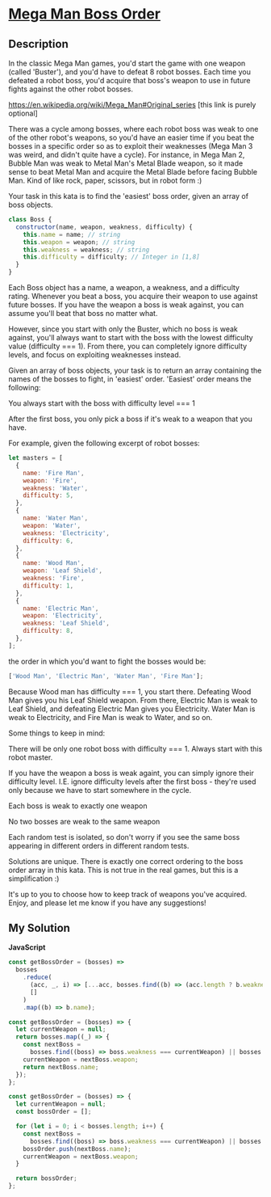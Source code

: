 # [Mega Man Boss Order](https://www.codewars.com/kata/5a6bdb36ba1bb58691000060)

## Description

In the classic Mega Man games, you'd start the game with one weapon (called 'Buster'), and you'd have to defeat 8 robot bosses. Each time you defeated a robot boss, you'd acquire that boss's weapon to use in future fights against the other robot bosses.

https://en.wikipedia.org/wiki/Mega_Man#Original_series [this link is purely optional]

There was a cycle among bosses, where each robot boss was weak to one of the other robot's weapons, so you'd have an easier time if you beat the bosses in a specific order so as to exploit their weaknesses (Mega Man 3 was weird, and didn't quite have a cycle). For instance, in Mega Man 2, Bubble Man was weak to Metal Man's Metal Blade weapon, so it made sense to beat Metal Man and acquire the Metal Blade before facing Bubble Man. Kind of like rock, paper, scissors, but in robot form :)

Your task in this kata is to find the 'easiest' boss order, given an array of boss objects.

```js
class Boss {
  constructor(name, weapon, weakness, difficulty) {
    this.name = name; // string
    this.weapon = weapon; // string
    this.weakness = weakness; // string
    this.difficulty = difficulty; // Integer in [1,8]
  }
}
```

Each Boss object has a name, a weapon, a weakness, and a difficulty rating. Whenever you beat a boss, you acquire their weapon to use against future bosses. If you have the weapon a boss is weak against, you can assume you'll beat that boss no matter what.

However, since you start with only the Buster, which no boss is weak against, you'll always want to start with the boss with the lowest difficulty value (difficulty === 1). From there, you can completely ignore difficulty levels, and focus on exploiting weaknesses instead.

Given an array of boss objects, your task is to return an array containing the names of the bosses to fight, in 'easiest' order. 'Easiest' order means the following:

You always start with the boss with difficulty level === 1

After the first boss, you only pick a boss if it's weak to a weapon that you have.

For example, given the following excerpt of robot bosses:

```js
let masters = [
  {
    name: 'Fire Man',
    weapon: 'Fire',
    weakness: 'Water',
    difficulty: 5,
  },
  {
    name: 'Water Man',
    weapon: 'Water',
    weakness: 'Electricity',
    difficulty: 6,
  },
  {
    name: 'Wood Man',
    weapon: 'Leaf Shield',
    weakness: 'Fire',
    difficulty: 1,
  },
  {
    name: 'Electric Man',
    weapon: 'Electricity',
    weakness: 'Leaf Shield',
    difficulty: 8,
  },
];
```

the order in which you'd want to fight the bosses would be:

```js
['Wood Man', 'Electric Man', 'Water Man', 'Fire Man'];
```

Because Wood man has difficulty === 1, you start there. Defeating Wood Man gives you his Leaf Shield weapon. From there, Electric Man is weak to Leaf Shield, and defeating Electric Man gives you Electricity. Water Man is weak to Electricity, and Fire Man is weak to Water, and so on.

Some things to keep in mind:

There will be only one robot boss with difficulty === 1. Always start with this robot master.

If you have the weapon a boss is weak againt, you can simply ignore their difficulty level. I.E. ignore difficulty levels after the first boss - they're used only because we have to start somewhere in the cycle.

Each boss is weak to exactly one weapon

No two bosses are weak to the same weapon

Each random test is isolated, so don't worry if you see the same boss appearing in different orders in different random tests.

Solutions are unique. There is exactly one correct ordering to the boss order array in this kata. This is not true in the real games, but this is a simplification :)

It's up to you to choose how to keep track of weapons you've acquired. Enjoy, and please let me know if you have any suggestions!

## My Solution

**JavaScript**

```js
const getBossOrder = (bosses) =>
  bosses
    .reduce(
      (acc, _, i) => [...acc, bosses.find((b) => (acc.length ? b.weakness === acc[i - 1].weapon : b.difficulty === 1))],
      []
    )
    .map((b) => b.name);
```

```js
const getBossOrder = (bosses) => {
  let currentWeapon = null;
  return bosses.map((_) => {
    const nextBoss =
      bosses.find((boss) => boss.weakness === currentWeapon) || bosses.find((boss) => boss.difficulty === 1);
    currentWeapon = nextBoss.weapon;
    return nextBoss.name;
  });
};
```

```js
const getBossOrder = (bosses) => {
  let currentWeapon = null;
  const bossOrder = [];

  for (let i = 0; i < bosses.length; i++) {
    const nextBoss =
      bosses.find((boss) => boss.weakness === currentWeapon) || bosses.find((boss) => boss.difficulty === 1);
    bossOrder.push(nextBoss.name);
    currentWeapon = nextBoss.weapon;
  }

  return bossOrder;
};
```
